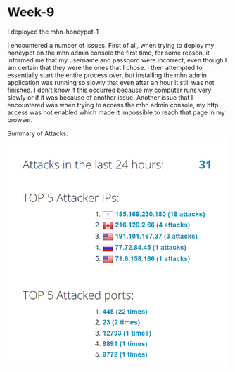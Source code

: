 # Week-9

I deployed the mhn-honeypot-1

I encountered a number of issues. First of all, when trying to deploy my honeypot on the mhn admin console the first time, for some reason, it informed me that my username and passqord were incorrect, even though I am certain that they were the ones that I chose. I then attempted to essentially start the entire process over, but installing the mhn admin application was running so slowly that even after an hour it still was not finished. I don't know if this occurred because my computer runs very slowly or if it was because of another issue. Another issue that I encountered was when trying to access the mhn admin console, my http access was not enabled which made it impossible to reach that page in my browser.

Summary of Attacks:
![alt text](summary.png)

